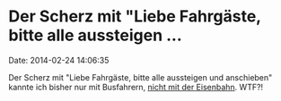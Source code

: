 Der Scherz mit \"Liebe Fahrgäste, bitte alle aussteigen \...
============================================================

Date: 2014-02-24 14:06:35

Der Scherz mit \"Liebe Fahrgäste, bitte alle aussteigen und anschieben\"
kannte ich bisher nur mit Busfahrern, [nicht mit der
Eisenbahn](http://www.merkur-online.de/aktuelles/bayern/kufsteinkiefersfelden-fahrgaeste-muessen-meridian-zug-schieben-meta-3378219.html).
WTF?!
